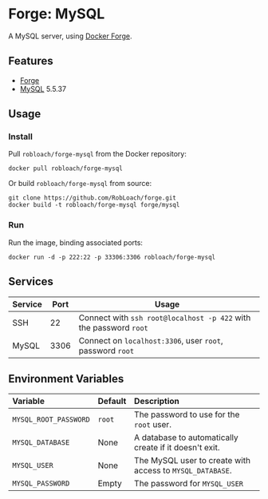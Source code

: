 # Forge: MySQL

A MySQL server, using [Docker Forge](http://github.com/robloach/forge).


## Features

* [Forge](../forge)
* [MySQL](http://www.mysql.com/) 5.5.37


## Usage

### Install

Pull `robloach/forge-mysql` from the Docker repository:

    docker pull robloach/forge-mysql


Or build `robloach/forge-mysql` from source:

    git clone https://github.com/RobLoach/forge.git
    docker build -t robloach/forge-mysql forge/mysql


### Run

Run the image, binding associated ports:

    docker run -d -p 222:22 -p 33306:3306 robloach/forge-mysql


## Services

Service     | Port | Usage
------------|------|-------
SSH         | 22   | Connect with `ssh root@localhost -p 422` with the password `root`
MySQL       | 3306 | Connect on `localhost:3306`, user `root`, password `root`


## Environment Variables

Variable              | Default | Description
:---------------------|---------|:--------
`MYSQL_ROOT_PASSWORD` | `root` | The password to use for the `root` user.
`MYSQL_DATABASE`      | None   | A database to automatically create if it doesn't exit.
`MYSQL_USER`          | None   | The MySQL user to create with access to `MYSQL_DATABASE`.
`MYSQL_PASSWORD`      | Empty  | The password for `MYSQL_USER`
